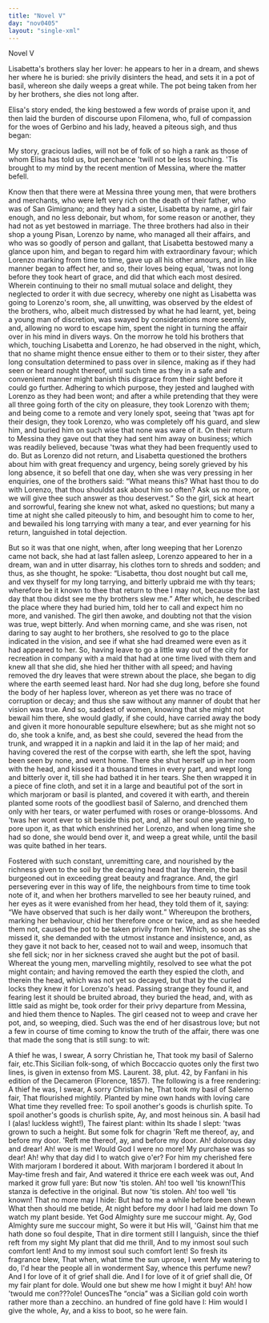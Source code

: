 ```yaml
---
title: "Novel V"
day: "nov0405"
layout: "single-xml"
---
```

<div id="nov0405" type="novella" who="filomena"><head>Novel V</head><argument><p><milestone id="p04050001"/><!--(i)-->Lisabetta's brothers slay her lover: he appears to her in
 a dream, and shews her where he is buried: she
 privily disinters the head, and sets it in a pot of
 basil, whereon she daily weeps a great while. The
 pot being taken from her by her brothers, she dies
 not long after.<!--(/i)--></p></argument><div3 type="commentary" who="author"><p><milestone id="p04050002"/><!--(sc)-->Elisa's<!--(/sc)--> story ended, the king bestowed a few
	words of praise
	upon it, and then laid the burden of discourse upon Filomena, who,
	full of compassion for the woes of Gerbino and his lady, heaved a
	piteous sigh, and thus began:</p></div3><div3 type="commentary" who="filomena"><p><milestone id="p04050003"/>My story, gracious ladies, will not
	be of folk of so high a rank as those of whom Elisa has told us, but
	perchance 'twill not be less touching. 'Tis brought to my mind by
	the recent mention of Messina, where the matter befell.</p></div3><p><milestone id="p04050004"/>Know then that there were at Messina three young men, that
 were brothers and merchants, who were left very rich on the death
 of their father, who was of San Gimignano; and they had a sister,
 Lisabetta by name, a girl fair enough, and no less debonair, but
 whom, for some reason or another, they had not as yet bestowed in
 marriage. <milestone id="p04050005"/>The three brothers had also in their shop a young Pisan,
 Lorenzo by name, who managed all their affairs, and who was so
 goodly of person and gallant, that Lisabetta bestowed many a glance
 upon him, and began to regard him with extraordinary favour;
 which Lorenzo marking from time to time, gave up all his other
 amours, and in like manner began to affect her, and so, their loves
 being equal, 'twas not long before they took heart of grace, and did
 that which each most desired. <milestone id="p04050006"/>Wherein continuing to their no
 small mutual solace and delight, they neglected to order it with due
 <pb n="297"/>secrecy, whereby one night as Lisabetta was going to Lorenzo's
 room, she, all unwitting, was observed by the eldest of the brothers,
 who, albeit much distressed by what he had learnt, yet, being a
 young man of discretion, was swayed by considerations more seemly,
 and, allowing no word to escape him, spent the night in turning the
 affair over in his mind in divers ways. <milestone id="p04050007"/>On the morrow he told his
 brothers that which, touching Lisabetta and Lorenzo, he had observed
 in the night, which, that no shame might thence ensue either to
 them or to their sister, they after long consultation determined to pass
 over in silence, making as if they had seen or heard nought thereof,
 until such time as they in a safe and convenient manner might
 banish this disgrace from their sight before it could go further.
 <milestone id="p04050008"/>Adhering to which purpose, they jested and laughed with Lorenzo
 as they had been wont; and after a while pretending that they were
 all three going forth of the city on pleasure, they took Lorenzo with
 them; and being come to a remote and very lonely spot, seeing that
 'twas apt for their design, they took Lorenzo, who was completely
 off his guard, and slew him, and buried him on such wise that none
 was ware of it. <milestone id="p04050009"/>On their return to Messina they gave out that they
 had sent him away on business; which was readily believed, because
 'twas what they had been frequently used to do. <milestone id="p04050010"/>But as Lorenzo
 did not return, and Lisabetta questioned the brothers about him with
 great frequency and urgency, being sorely grieved by his long
 absence, it so befell that one day, when she was very pressing in her
 enquiries, one of the brothers said: <q direct="unspecified">What means this? What
 hast thou to do with Lorenzo, that thou shouldst ask about him so
 often? Ask us no more, or we will give thee such answer as thou
 deservest.</q>
<milestone id="p04050011"/>So the girl, sick at heart and sorrowful, fearing she
 knew not what, asked no questions; but many a time at night she
 called piteously to him, and besought him to come to her, and
 bewailed his long tarrying with many a tear, and ever yearning for
 his return, languished in total dejection.</p><p><milestone id="p04050012"/>But so it was that one night, when, after long weeping that her
 Lorenzo came not back, she had at last fallen asleep, Lorenzo
 appeared to her in a dream, wan and in utter disarray, his clothes
 torn to shreds and sodden; and thus, as she thought, he spoke:
 <milestone id="p04050013"/><q direct="unspecified">Lisabetta, thou dost nought but call me, and vex thyself for my
 long tarrying, and bitterly upbraid me with thy tears; wherefore be
 <pb n="298"/>it known to thee that return to thee I may not, because the last day
 that thou didst see me thy brothers slew me.</q> After which, he
 described the place where they had buried him, told her to call and
 expect him no more, and vanished. <milestone id="p04050014"/>The girl then awoke, and
 doubting not that the vision was true, wept bitterly. And when
 morning came, and she was risen, not daring to say aught to her
 brothers, she resolved to go to the place indicated in the vision, and
 see if what she had dreamed were even as it had appeared to her.
 <milestone id="p04050015"/>So, having leave to go a little way out of the city for recreation in
 company with a maid that had at one time lived with them and
 knew all that she did, she hied her thither with all speed; and having
 removed the dry leaves that were strewn about the place, she began
 to dig where the earth seemed least hard. Nor had she dug long,
 before she found the body of her hapless lover, whereon as yet
 there was no trace of corruption or decay; and thus she saw without
 any manner of doubt that her vision was true. <milestone id="p04050016"/>And so, saddest of
 women, knowing that she might not bewail him there, she would
 gladly, if she could, have carried away the body and given it more
 honourable sepulture elsewhere; but as she might not so do, she
 took a knife, and, as best she could, severed the head from the trunk,
 and wrapped it in a napkin and laid it in the lap of her maid; and
 having covered the rest of the corpse with earth, she left the spot,
 having been seen by none, and went home. <milestone id="p04050017"/>There she shut herself
 up in her room with the head, and kissed it a thousand times in every
 part, and wept long and bitterly over it, till she had bathed it in her
 tears. She then wrapped it in a piece of fine cloth, and set it in a
 large and beautiful pot of the sort in which marjoram or basil is
 planted, and covered it with earth, and therein planted some roots
 of the goodliest basil of Salerno, and drenched them only with her
 tears, or water perfumed with roses or orange-blossoms. <milestone id="p04050018"/>And 'twas
 her wont ever to sit beside this pot, and, all her soul one yearning, to
 pore upon it, as that which enshrined her Lorenzo, <milestone id="p04050019"/>and when long
 time she had so done, she would bend over it, and weep a great
 while, until the basil was quite bathed in her tears.</p><p><milestone id="p04050020"/>Fostered with such constant, unremitting care, and nourished by
 the richness given to the soil by the decaying head that lay therein,
 the basil burgeoned out in exceeding great beauty and fragrance.
 And, the girl persevering ever in this way of life, the neighbours from
 <pb n="299"/>time to time took note of it, and when her brothers marvelled to see
 her beauty ruined, and her eyes as it were evanished from her head,
 they told them of it, saying: <q direct="unspecified">We have observed that such is her
 daily wont.</q> Whereupon the brothers, marking her behaviour, chid
 her therefore once or twice, and as she heeded them not, caused the
 pot to be taken privily from her. Which, so soon as she missed it,
 she demanded with the utmost instance and insistence, and, as they
 gave it not back to her, ceased not to wail and weep, insomuch that
 she fell sick; nor in her sickness craved she aught but the pot of
 basil. <milestone id="p04050021"/>Whereat the young men, marvelling mightily, resolved to
 see what the pot might contain; and having removed the earth they
 espied the cloth, and therein the head, which was not yet so decayed,
 but that by the curled locks they knew it for Lorenzo's head. <milestone id="p04050022"/>Passing
 strange they found it, and fearing lest it should be bruited abroad,
 they buried the head, and, with as little said as might be, took order
 for their privy departure from Messina, and hied them thence to
 Naples. <milestone id="p04050023"/>The girl ceased not to weep and crave her pot, and, so
 weeping, died. Such was the end of her disastrous love; but not a
 few in course of time coming to know the truth of the affair, there
 was one that made the song that is still sung: to wit:</p><div3 type="song"><lg><milestone id="p04050024"/>
<l>A thief he was, I swear,</l>
<l>A sorry Christian he,</l>
<l>That took my basil of Salerno fair, etc.</l></lg><note>This Sicilian folk-song, of which Boccaccio quotes only the first two
	lines, is given in extenso from MS. Laurent. 38, plut. 42, by Fanfani in his
	edition of the <!--(i)-->Decameron<!--(/i)--> (Florence, 1857). The following is a free
	rendering:
	<lg> <l>A thief he was, I swear,</l>
<l>A sorry Christian he,</l>
<l>That took my basil of Salerno fair,</l>
<l>That flourished mightily.</l>
<l>Planted by mine own hands with loving care</l>
<l>What time they revelled free:</l>
<l>To spoil another's goods is churlish spite.</l>
</lg>
<lg><l>To spoil another's goods is churlish spite,</l>
<l>Ay, and most heinous sin.</l>
<pb n="300"/>
<l>A basil had I (alas! luckless wight!),</l>
<l>The fairest plant: within</l>
<l>Its shade I slept: 'twas grown to such a height.</l>
<l>But some folk for chagrin</l>
<l>'Reft me thereof, ay, and before my door.</l>
</lg>
<lg> <l>'Reft me thereof, ay, and before my door.</l>
<l>Ah! dolorous day and drear!</l>
<l>Ah! woe is me! Would God I were no more!</l>
<l>My purchase was so dear!</l>
<l>Ah! why that day did I to watch give o'er?</l>
<l>For him my cherished fere</l>
<l>With marjoram I bordered it about.</l>
</lg>
<lg><l>With marjoram I bordered it about</l>
<l>In May-time fresh and fair,</l>
<l>And watered it thrice ere each week was out,</l>
<l>And marked it grow full yare:</l>
<l>But now 'tis stolen. Ah! too well 'tis known!<note>This stanza is
	  defective
	  in the original.</note></l>
</lg>
<lg><l>But now 'tis stolen. Ah! too well 'tis known!</l>
<l>That no more may I hide:</l>
<l>But had to me a while before been shewn</l>
<l>What then should me betide,</l>
<l>At night before my door I had laid me down</l>
<l>To watch my plant beside.</l>
<l>Yet God Almighty sure me succour might.</l>
</lg>
<lg><l>Ay, God Almighty sure me succour might,</l>
<l>So were it but His will,</l>
<l>'Gainst him that me hath done so foul despite,</l>
<l>That in dire torment still</l>
<l>I languish, since the thief reft from my sight</l>
<l>My plant that did me thrill,</l>
<l>And to my inmost soul such comfort lent!</l>
</lg>
<lg><l>And to my inmost soul such comfort lent!</l>
<l>So fresh its fragrance blew,</l>
<l>That when, what time the sun uprose, I went</l>
<l>My watering to do,</l>
<l>I'd hear the people all in wonderment</l>
<l>Say, whence this perfume new?</l>
<l>And I for love of it of grief shall die.</l>
</lg>
<pb n="301"/>
<lg><l>And I for love of it of grief shall die,</l>
<l>Of my fair plant for dole.</l>
<l>Would one but shew me how I might it buy!</l>
<l>Ah! how 'twould me con???ole!</l>
<l>Ounces<note>The <q direct="unspecified">oncia</q> was a Sicilian gold coin worth rather more
	  than
	  a zecchino.</note> an hundred of fine gold have I:</l>
<l>Him would I give the whole,</l>
<l>Ay, and a kiss to boot, so he were fain.</l></lg>
</note></div3></div>